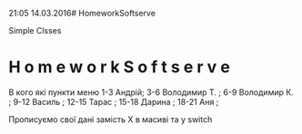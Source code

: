 21:05 14.03.2016# HomeworkSoftserve

Simple Clsses
#   H o m e w o r k S o f t s e r v e 
 
 
В кого які пункти меню
1-3 Андрій;
3-6 Володимир Т. ;
6-9 Володимир К. ;
9-12 Василь ;
12-15 Тарас ;
15-18 Дарина ;
18-21 Аня ;

Прописуємо свої дані замість Х в масиві та у switch
